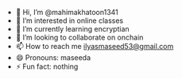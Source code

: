 - 👋 Hi, I’m @mahimakhatoon1341
- 👀 I’m interested in online classes
- 🌱 I’m currently learning encryptian
- 💞️ I’m looking to collaborate on onchain
- 📫 How to reach me ilyasmaseed53@gmail.com
- 😄 Pronouns: maseeda
- ⚡ Fun fact: nothing

<!---
mahimakhatoon1341/mahimakhatoon1341 is a ✨ special ✨ repository because its `README.md` (this file) appears on your GitHub profile.
You can click the Preview link to take a look at your changes.
--->
